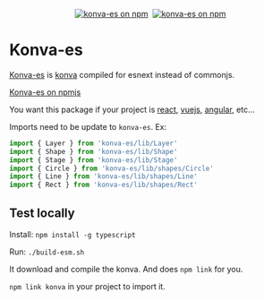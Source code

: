 <p align="center">
  <a href="https://www.npmjs.com/konva-es"><img src="https://img.shields.io/npm/v/konva-es.svg?logo=npm&logoColor=fff&label=NPM+package&color=limegreen" alt="konva-es on npm" /></a>&nbsp;
  <a href="https://www.npmjs.com/konva-es"><img src="https://img.shields.io/npm/dw/konva-es.svg?logo=npm&logoColor=fff&label=NPM+package&color=limegreen" alt="konva-es on npm" /></a>
</p>

# Konva-es

[Konva-es](https://github.com/tbo47/konva-es/) is [konva](https://github.com/konvajs/konva) compiled for esnext instead of commonjs.

[Konva-es on npmjs](https://www.npmjs.com/package/konva-es)

You want this package if your project is [react](https://react.dev/), [vuejs](https://vuejs.org/), [angular](https://angular.dev/), etc...

Imports need to be update to `konva-es`. Ex:
```javascript
import { Layer } from 'konva-es/lib/Layer'
import { Shape } from 'konva-es/lib/Shape'
import { Stage } from 'konva-es/lib/Stage'
import { Circle } from 'konva-es/lib/shapes/Circle'
import { Line } from 'konva-es/lib/shapes/Line'
import { Rect } from 'konva-es/lib/shapes/Rect'
```

## Test locally

Install: `npm install -g typescript`

Run: `./build-esm.sh`

It download and compile the konva. And does `npm link` for you.

`npm link konva` in your project to import it.
